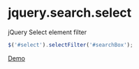 # jquery.search.select
jQuery Select element filter


```js
$('#select').selectFilter('#searchBox');
```

[Demo][1]


[1]:http://83.212.86.233/demo.htm

